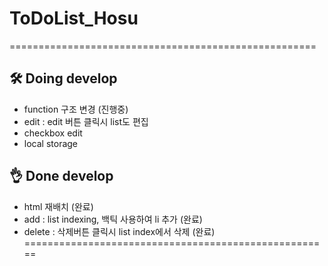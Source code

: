 ﻿
# ToDoList_Hosu
=====================================================

## 🛠 Doing develop

- function 구조 변경 (진행중)
- edit : edit 버튼 클릭시 list도 편집
- checkbox edit
- local storage

## 👌 Done develop

- html 재배치 (완료)
- add : list indexing, 백틱 사용하여 li 추가 (완료)
- delete : 삭제버튼 클릭시 list index에서 삭제 (완료)
=====================================================
